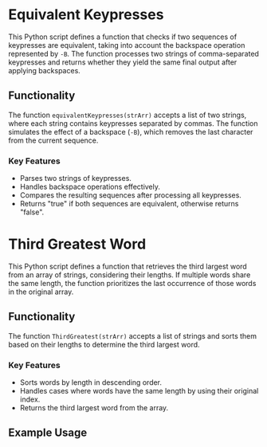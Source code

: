 # Equivalent Keypresses

This Python script defines a function that checks if two sequences of keypresses are equivalent, taking into account the backspace operation represented by `-B`. The function processes two strings of comma-separated keypresses and returns whether they yield the same final output after applying backspaces.

## Functionality

The function `equivalentKeypresses(strArr)` accepts a list of two strings, where each string contains keypresses separated by commas. The function simulates the effect of a backspace (`-B`), which removes the last character from the current sequence.

### Key Features
- Parses two strings of keypresses.
- Handles backspace operations effectively.
- Compares the resulting sequences after processing all keypresses.
- Returns "true" if both sequences are equivalent, otherwise returns "false".

<!-- ## Example Usage

```python
print(equivalentKeypresses(["a,b,c,d", "a,b,c,d,-B,d"]))
print(equivalentKeypresses(["c,a,r,d", "c,a,-B,r,d"]))     -->

#   Third Greatest Word

This Python script defines a function that retrieves the third largest word from an array of strings, considering their lengths. If multiple words share the same length, the function prioritizes the last occurrence of those words in the original array.

## Functionality

The function `ThirdGreatest(strArr)` accepts a list of strings and sorts them based on their lengths to determine the third largest word.

### Key Features
- Sorts words by length in descending order.
- Handles cases where words have the same length by using their original index.
- Returns the third largest word from the array.

## Example Usage

<!-- ```python
print(ThirdGreatest(["hello", "world", "before", "all"]))  # Output: "world"
print(ThirdGreatest(["hello", "world", "after", "all"]))   # Output: "after" -->
